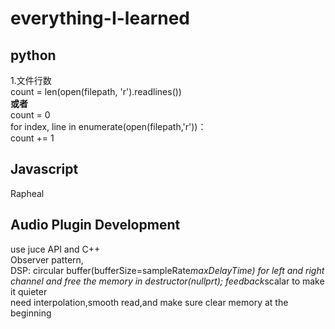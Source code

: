 # everything-I-learned
## python
  1.文件行数\
count = len(open(filepath, 'r').readlines()) \
**或者**\
count = 0\
for index, line in enumerate(open(filepath,'r'))：\
count += 1

## Javascript
Rapheal

## Audio Plugin Development
use juce API and C++ \
Observer pattern, \
DSP: circular buffer(bufferSize=sampleRate*maxDelayTime) for left and right channel and free the memory in destructor(nullprt); feedback*scalar to make it quieter\
need interpolation,smooth read,and make sure clear memory at the beginning
